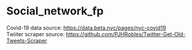 # Social_network_fp

Covid-19 data source: https://data.beta.nyc/pages/nyc-covid19  
Twiiter scraper source: https://github.com/PJHRobles/Twitter-Get-Old-Tweets-Scraper
